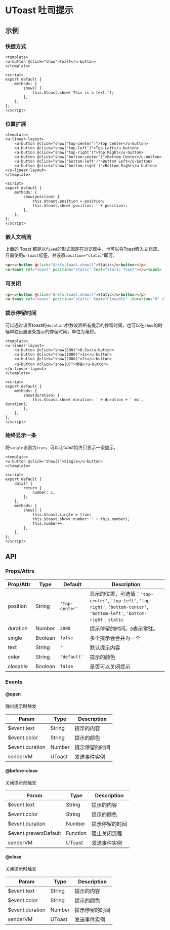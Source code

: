 # UToast 吐司提示

## 示例
### 快捷方式

``` vue
<template>
<u-button @click="show">Toast</u-button>
</template>

<script>
export default {
    methods: {
        show() {
            this.$toast.show('This is a text.');
        },
    },
};
</script>
```

### 位置扩展

``` vue
<template>
<u-linear-layout>
    <u-button @click="show('top-center')">Top Center</u-button>
    <u-button @click="show('top-left')">Top Left</u-button>
    <u-button @click="show('top-right')">Top Right</u-button>
    <u-button @click="show('bottom-center')">Bottom Center</u-button>
    <u-button @click="show('bottom-left')">Bottom Left</u-button>
    <u-button @click="show('bottom-right')">Bottom Right</u-button>
</u-linear-layout>
</template>

<script>
export default {
    methods: {
        show(position) {
            this.$toast.position = position;
            this.$toast.show('position: ' + position);
        },
    },
};
</script>
```

### 嵌入文档流

上面的 Toast 都是以`fixed`的形式固定在浏览器中，也可以将Toast嵌入文档流。只需使用`u-toast`标签，并设置`position="static"`即可。

``` html
<p><u-button @click="$refs.toast.show()">Static</u-button></p>
<u-toast ref="toast" position="static" text="Static Toast"></u-toast>
```

### 可关闭

``` html
<p><u-button @click="$refs.toast.show()">Static</u-button></p>
<u-toast ref="toast" position="static" text="Closable" :duration="0" closable></u-toast>
```

### 提示停留时间

可以通过设置toast的`duration`参数设置所有提示的停留时间，也可以在`show`的时候单独设置该条提示的停留时间，单位为毫秒。

``` vue
<template>
<u-linear-layout>
    <u-button @click="show(500)">0.5s</u-button>
    <u-button @click="show(1000)">1s</u-button>
    <u-button @click="show(2000)">2s</u-button>
    <u-button @click="show(0)">常驻</u-button>
</u-linear-layout>
</template>

<script>
export default {
    methods: {
        show(duration) {
            this.$toast.show('duration: ' + duration + ' ms', duration);
        },
    },
};
</script>
```

### 始终显示一条

将`single`设置为`true`，可以让toast始终只显示一条提示。

``` vue
<template>
<u-button @click="show()">Single</u-button>
</template>

<script>
export default {
    data() {
        return {
            number: 1,
        };
    },
    methods: {
        show() {
            this.$toast.single = true;
            this.$toast.show('number: ' + this.number);
            this.number++;
        },
    },
};
</script>
```

## API
### Props/Attrs

| Prop/Attr | Type | Default | Description |
| --------- | ---- | ------- | ----------- |
| position | String | `'top-center'` | 显示的位置，可选值：`'top-center'`, `'top-left'`, `'top-right'`, `'bottom-center'`, `'bottom-left'`, `'bottom-right'`, `static` |
| duration | Number | `2000` | 提示停留的时间。`0`表示常驻。 |
| single | Boolean | `false` | 多个提示会合并为一个 |
| text | String | `''` | 默认提示内容 |
| color | String | `'default'` | 提示的颜色 |
| closable | Boolean | `false` | 是否可以关闭提示 |

### Events

#### @open

弹出提示时触发

| Param | Type | Description |
| ----- | ---- | ----------- |
| $event.text | String | 提示的内容 |
| $event.color | String | 提示的颜色 |
| $event.duration | Number | 提示停留的时间 |
| senderVM | UToast | 发送事件实例 |

#### @before-close

关闭提示前触发

| Param | Type | Description |
| ----- | ---- | ----------- |
| $event.text | String | 提示的内容 |
| $event.color | String | 提示的颜色 |
| $event.duration | Number | 提示停留的时间 |
| $event.preventDefault | Function | 阻止关闭流程 |
| senderVM | UToast | 发送事件实例 |

#### @close

关闭提示时触发

| Param | Type | Description |
| ----- | ---- | ----------- |
| $event.text | String | 提示的内容 |
| $event.color | String | 提示的颜色 |
| $event.duration | Number | 提示停留的时间 |
| senderVM | UToast | 发送事件实例 |
